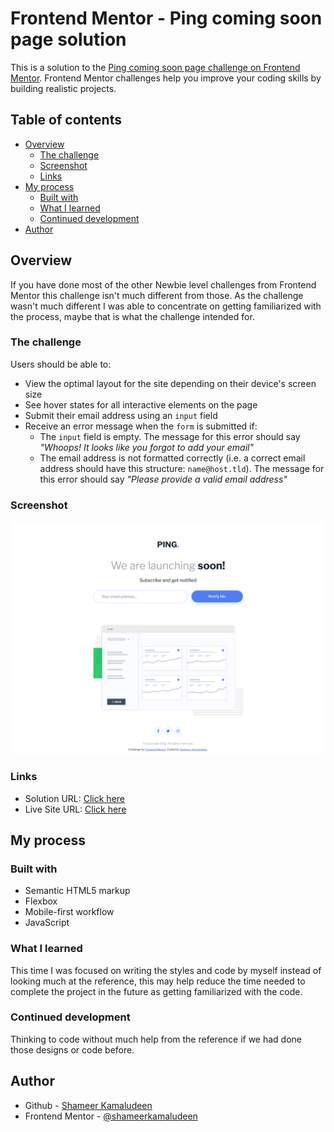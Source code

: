 # Frontend Mentor - Ping coming soon page solution

This is a solution to the [Ping coming soon page challenge on Frontend Mentor](https://www.frontendmentor.io/challenges/ping-single-column-coming-soon-page-5cadd051fec04111f7b848da). Frontend Mentor challenges help you improve your coding skills by building realistic projects. 

## Table of contents

- [Overview](#overview)
  - [The challenge](#the-challenge)
  - [Screenshot](#screenshot)
  - [Links](#links)
- [My process](#my-process)
  - [Built with](#built-with)
  - [What I learned](#what-i-learned)
  - [Continued development](#continued-development)
- [Author](#author)

## Overview

If you have done most of the other Newbie level challenges from Frontend Mentor this challenge isn't much different from those. As the challenge wasn't much different I was able to concentrate on getting familiarized with the process, maybe that is what the challenge intended for.

### The challenge

Users should be able to:

- View the optimal layout for the site depending on their device's screen size
- See hover states for all interactive elements on the page
- Submit their email address using an `input` field
- Receive an error message when the `form` is submitted if:
	- The `input` field is empty. The message for this error should say *"Whoops! It looks like you forgot to add your email"*
	- The email address is not formatted correctly (i.e. a correct email address should have this structure: `name@host.tld`). The message for this error should say *"Please provide a valid email address"*

### Screenshot

![](./screenshot.png)

### Links

- Solution URL: [Click here](https://github.com/shameerkamaludeen/ping-coming-soon-page)
- Live Site URL: [Click here](https://shameerkamaludeen.github.io/ping-coming-soon-page/)

## My process

### Built with

- Semantic HTML5 markup
- Flexbox
- Mobile-first workflow
- JavaScript

### What I learned

This time I was focused on writing the styles and code by myself instead of looking much at the reference, this may help reduce the time needed to complete the project in the future as getting familiarized with the code.

### Continued development

Thinking to code without much help from the reference if we had done those designs or code before.

## Author

- Github - [Shameer Kamaludeen](https://github.com/shameerkamaludeen)
- Frontend Mentor - [@shameerkamaludeen](https://www.frontendmentor.io/profile/shameerkamaludeen)